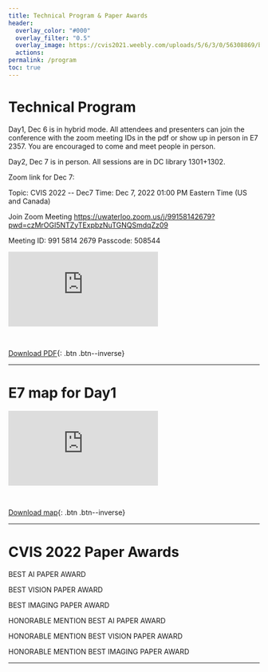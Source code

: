 ```yaml
---
title: Technical Program & Paper Awards
header:
  overlay_color: "#000"
  overlay_filter: "0.5"
  overlay_image: https://cvis2021.weebly.com/uploads/5/6/3/0/56308869/background-images/236520036.jpg
  actions:
permalink: /program
toc: true
---
```


# Technical Program

Day1, Dec 6 is in hybrid mode.
All attendees and presenters can join the conference with the zoom meeting IDs in the pdf or show up in person in E7 2357. You are encouraged to come and meet people in person.

Day2, Dec 7 is in person. All sessions are in DC library 1301+1302.


Zoom link for Dec 7:

Topic: CVIS 2022 -- Dec7 
Time: Dec 7, 2022 01:00 PM Eastern Time (US and Canada)

Join Zoom Meeting
https://uwaterloo.zoom.us/j/99158142679?pwd=czMrOGI5NTZyTExpbzNuTGNQSmdqZz09

Meeting ID: 991 5814 2679
Passcode: 508544

<embed src="https://drive.google.com/viewerng/
viewer?embedded=true&url=https://cvis2022.github.io/assets/Schedule-cvis2022.pdf"> 

<br>

[Download PDF](assets/Schedule-cvis2022.pdf){: .btn .btn--inverse}

---

# E7 map for Day1

<embed src="https://drive.google.com/viewerng/
viewer?embedded=true&url=https://cvis2022.github.io/assets/067E7_02FLR.pdf"> 

<br>

[Download map](assets/067E7_02FLR.pdf){: .btn .btn--inverse}

---

# CVIS 2022 Paper Awards

BEST AI PAPER AWARD



BEST VISION PAPER AWARD



BEST IMAGING PAPER AWARD



HONORABLE MENTION BEST AI PAPER AWARD



HONORABLE MENTION BEST VISION PAPER AWARD



HONORABLE MENTION BEST IMAGING PAPER AWARD

----

